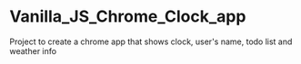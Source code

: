 # Vanilla_JS_Chrome_Clock_app
Project to create a chrome app that shows clock, user's name, todo list and weather info
